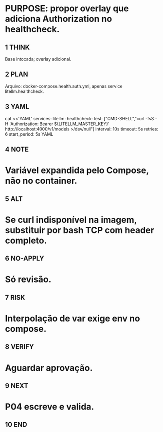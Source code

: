 # PURPOSE: propor overlay que adiciona Authorization no healthcheck.

## 1 THINK
Base intocada; overlay adicional.

## 2 PLAN
Arquivo: docker-compose.health.auth.yml, apenas service litellm.healthcheck.

## 3 YAML
cat <<'YAML'
services:
  litellm:
    healthcheck:
      test: ["CMD-SHELL","curl -fsS -H 'Authorization: Bearer ${LITELLM_MASTER_KEY}' http://localhost:4000/v1/models >/dev/null"]
      interval: 10s
      timeout: 5s
      retries: 6
      start_period: 5s
YAML

## 4 NOTE
# Variável expandida pelo Compose, não no container.

## 5 ALT
# Se curl indisponível na imagem, substituir por bash TCP com header completo.

## 6 NO-APPLY
# Só revisão.

## 7 RISK
# Interpolação de var exige env no compose.

## 8 VERIFY
# Aguardar aprovação.

## 9 NEXT
# P04 escreve e valida.

## 10 END

